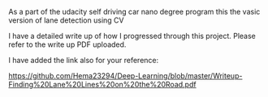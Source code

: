 As a part of the udacity self driving car nano degree program this the vasic version of lane detection using CV

I have a detailed write up of how I progressed through this project. Please refer to the write up PDF uploaded.

I have added the link also for your reference:

https://github.com/Hema23294/Deep-Learning/blob/master/Writeup-Finding%20Lane%20Lines%20on%20the%20Road.pdf

